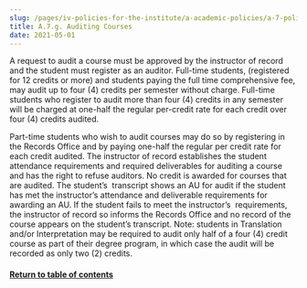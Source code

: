 ```yaml
---
slug: /pages/iv-policies-for-the-institute/a-academic-policies/a-7-policies-concerning-enrollment-and-payment-fees/a-7-f-auditing-courses
title: A.7.g. Auditing Courses
date: 2021-05-01
---
```

A request to audit a course must be approved by the instructor of record and the student must register as an auditor. Full-time students, (registered for 12 credits or more) and students paying the full time comprehensive fee, may audit up to four (4) credits per semester without charge. Full-time students who register to audit more than four (4) credits in any semester will be charged at one-half the regular per-credit rate for each credit over four (4) credits audited.

Part-time students who wish to audit courses may do so by registering in the Records Office and by paying one-half the regular per credit rate for each credit audited. The instructor of record establishes the student attendance requirements and required deliverables for auditing a course and has the right to refuse auditors. No credit is awarded for courses that are audited. The student’s  transcript shows an AU for audit if the student has met the instructor’s attendance and deliverable requirements for awarding an AU. If the student fails to meet the instructor’s  requirements, the instructor of record so informs the Records Office and no record of the course appears on the student’s transcript. Note: students in Translation and/or Interpretation may be required to audit only half of a four (4) credit course as part of their degree program, in which case the audit will be recorded as only two (2) credits.

#### [Return to table of contents](/pages/iv-policies-for-the-institute/a-academic-policies/a-7-policies-concerning-enrollment-and-payment-fees)
